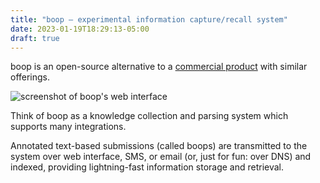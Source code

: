 ```yaml
---
title: "boop – experimental information capture/recall system"
date: 2023-01-19T18:29:13-05:00
draft: true
---
```


boop is an open-source alternative to a [commercial product](https://tatatap.com/) with similar offerings.

![screenshot of boop's web interface](/boop.png)

Think of boop as a knowledge collection and parsing system which supports many integrations.

Annotated text-based submissions (called boops) are transmitted to the system over web interface, SMS, or email (or, just for fun: over DNS) and indexed, providing lightning-fast information storage and retrieval.